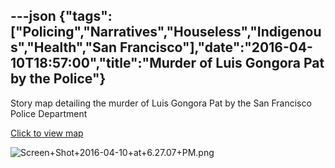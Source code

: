 ---json
{"tags":["Policing","Narratives","Houseless","Indigenous","Health","San Francisco"],"date":"2016-04-10T18:57:00","title":"Murder of Luis Gongora Pat by the Police"}
---

Story map detailing the murder of Luis Gongora Pat by the San Francisco Police Department

[Click to view map](https://www.antievictionmap.com/gongora)

![Screen+Shot+2016-04-10+at+6.27.07+PM.png](/assets/uploads/Screen%2BShot%2B2016-04-10%2Bat%2B6.27.07%2BPM.png)